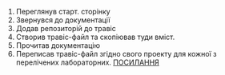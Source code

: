 1. Переглянув старт. сторінку
2. Звернувся до документації
3. Додав репозиторій до травіс
4. Створив травіс-файл та скопіював туди вміст.
5. Прочитав документацію
6. Переписав травіс-файл згідно свого проекту для кожної з перелічених лабораторних. [ПОСИЛАННЯ](https://travis-ci.org/olegnovosad12/Novosad)
